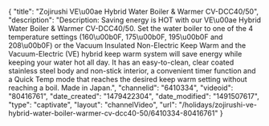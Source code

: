 {
    "title": "Zojirushi VE\u00ae Hybrid Water Boiler & Warmer CV-DCC40\/50",
    "description": "Description: Saving energy is HOT with our VE\u00ae Hybrid Water Boiler & Warmer CV-DCC40\/50. Set the water boiler to one of the 4 temperature settings (160\u00b0F, 175\u00b0F, 195\u00b0F and 208\u00b0F) or the Vacuum Insulated Non-Electric Keep Warm and the Vacuum-Electric (VE) hybrid keep warm system will save energy while keeping your water hot all day. It has an easy-to-clean, clear coated stainless steel body and non-stick interior, a convenient timer function and a Quick Temp mode that reaches the desired keep warm setting without reaching a boil. Made in Japan.",
    "channelid": "6410334",
    "videoid": "80416761",
    "date_created": "1479422304",
    "date_modified": "1491507617",
    "type": "captivate",
    "layout": "channelVideo",
    "url": "\/holidays\/zojirushi-ve-hybrid-water-boiler-warmer-cv-dcc40-50\/6410334-80416761"
}